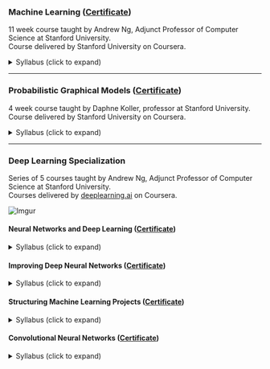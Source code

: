 ### Machine Learning ([Certificate](https://www.coursera.org/account/accomplishments/records/XR9R5E8938SH))
11 week course taught by Andrew Ng, Adjunct Professor of Computer Science at Stanford University.<br/>
Course delivered by Stanford University on Coursera.
<details>
  <summary>Syllabus (click to expand)</summary>
  
> Linear Regression<br/>
> Logistic Regression<br/>
> Regularization<br/>
> Neural Networks: Representation<br/>
> Neural Networks: Learning<br/>
> Advice for Applying Machine Learning<br/>
> Machine Learning System Design<br/>
> Support Vector Machines<br/>
> Unsupervised Learning<br/>
> Dimensionality Reduction<br/>
> Anomaly Detection<br/>
> Recommender Systems<br/>
> Large Scale Machine Learning<br/>
> Application Example: Photo OCR
</details>

----

### Probabilistic Graphical Models ([Certificate](https://www.coursera.org/account/accomplishments/records/TUDYP274U5RL))
4 week course taught by Daphne Koller, professor at Stanford University.<br/>
Course delivered by Stanford University on Coursera.
<details>
  <summary>Syllabus (click to expand)</summary>
  
> Bayesian Network (Directed Models)<br/>
> Template Models for Bayesian Networks<br/>
> Structured CPDs for Bayesian Networks<br/>
> Markov Networks (Undirected Models)<br/>
> Decision Making<br/>
> Knowledge Engineering<br/>
</details>

----

### Deep Learning Specialization
Series of 5 courses taught by Andrew Ng, Adjunct Professor of Computer Science at Stanford University.<br/>
Courses delivered by [deeplearning.ai](https://www.deeplearning.ai/) on Coursera.

![Imgur](https://i.imgur.com/d9k9NWR.png)

#### Neural Networks and Deep Learning ([Certificate](https://www.coursera.org/account/accomplishments/records/ZNYJ6QDPHHGH))
<details>
  <summary>Syllabus (click to expand)</summary>

  > Introduction to Deep Learning<br/>
  > Neural Networks Basics<br/>
  > Shallow Neural Networks<br/>
  > Deep Neural Networks<br/>
</details>


#### Improving Deep Neural Networks ([Certificate](https://www.coursera.org/account/accomplishments/records/2YQ46U3FUWUH))
<details>
  <summary>Syllabus (click to expand)</summary>

  > Practical aspects of Deep Learning<br/>
  > Optimization algorithms<br/>
  > Hyperparameter tuning<br/>
  > Batch Normalization<br/>
  > Programming Frameworks<br/>
  > TensorFlow<br/>
</details>


#### Structuring Machine Learning Projects ([Certificate](https://www.coursera.org/account/accomplishments/records/RTMPZVBQR6CG))
<details>
  <summary>Syllabus (click to expand)</summary>

  > Error diagnostics<br/>
  > Promising directions for error reduction<br/>
  > Mismatched Training/Test sets<br/>
  > Comparing/surpassing human-level performance<br/>
  > End-to-end learning<br/>
  > Transfer learning<br/>
  > Multi-task learning<br/>
</details>


#### Convolutional Neural Networks ([Certificate](https://www.coursera.org/account/accomplishments/records/SDHKR597SU7P))
<details>
  <summary>Syllabus (click to expand)</summary>

  > Foundations of Convolutional Neural Networks<br/>
  > Deep convolutional models<br/>
  > Residual Networks<br/>
  > Detection algorithms<br/>
  > Car detection with YOLO<br/>
  > Art generation with Neural Style Transfer<br/>
  > Face Recognition<br/>
</details>

